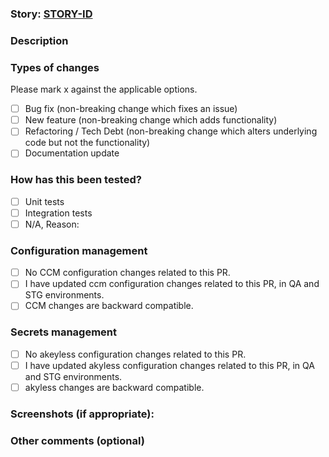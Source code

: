 ### Story: [STORY-ID](https://jira.com/browse/<STORY-ID>)

### Description

<!--- Context around the why and how of the change -->

### Types of changes

Please mark x against the applicable options.

- [ ] Bug fix (non-breaking change which fixes an issue)
- [ ] New feature (non-breaking change which adds functionality)
- [ ] Refactoring / Tech Debt (non-breaking change which alters underlying code but not the functionality)
- [ ] Documentation update

### How has this been tested?

- [ ] Unit tests
- [ ] Integration tests
- [ ] N/A, Reason:

### Configuration management

- [ ] No CCM configuration changes related to this PR.
- [ ] I have updated ccm configuration changes related to this PR, in QA and STG environments.
- [ ] CCM changes are backward compatible.

### Secrets management

- [ ] No akeyless configuration changes related to this PR.
- [ ] I have updated akyless configuration changes related to this PR, in QA and STG environments.
- [ ] akyless changes are backward compatible.

### Screenshots (if appropriate):

### Other comments (optional)
